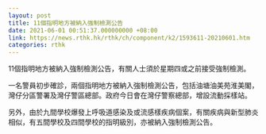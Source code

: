 ```yaml
---
layout: post
title: 11個指明地方被納入強制檢測公告
date: 2021-06-01 00:51:37.000000000 +08:00
link: https://news.rthk.hk/rthk/ch/component/k2/1593611-20210601.htm
categories: rthk
---
```


11個指明地方被納入強制檢測公告，有關人士須於星期四或之前接受強制檢測。

一名警員初步確診，兩個指明地方被納入強制檢測公告，包括油塘油美苑淮美閣，灣仔分區警署及灣仔警區總部。政府今日會在灣仔警察總部，增設流動採樣站。

另外，由於九間學校爆發上呼吸道感染及或流感樣疾病個案，有關疾病與新型肺炎相似，有五間學校及四間學校的指明級別，亦被納入強制檢測公告。
